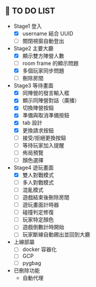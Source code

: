 ## 📝 TO DO LIST

- Stage1 登入
    - [x] username 結合 UUID
    - [ ] 關閉視窗自動登出

- Stage2 主要大廳
    - [x] 顯示雙方陣營人數
    - [ ] room frame 的顯示問題
    - [x] 多個玩家同步問題
    - [ ] 刪除房間

- Stage3 等待畫面
    - [x] 同陣營的發言輸入框
    - [x] 顯示同陣營對話（廣播）
    - [x] 切換陣營按鈕
    - [x] 準備與取消準備按鈕
    - [x] tab 設計
    - [x] 更換請求按鈕
    - [ ] 接受/拒絕更換按鈕
    - [ ] 等待玩家加入提醒
    - [ ] 佈局預覽
    - [ ] 顏色選擇

- Stage4 遊玩畫面
    - [x] 雙人對戰模式
    - [ ] 多人對戰模式
    - [ ] 混亂模式
    - [ ] 遊戲結束後刪除房間
    - [ ] 遊玩畫面計時器
    - [ ] 碰撞判定修復
    - [ ] 玩家特定顏色
    - [ ] 遊戲倒數計時開始
    - [ ] 玩家斷線自動踢出並回到大廳

- 上線部屬
    - [ ] docker 容器化
    - [ ] GCP
    - [ ] pygbag

- 已刪除功能
    - 自動代理